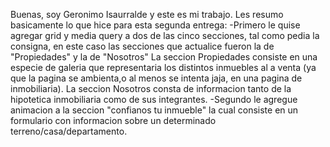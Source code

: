 Buenas, soy Geronimo Isaurralde y este es mi trabajo. Les resumo basicamente lo que hice para esta segunda entrega:
-Primero le quise agregar grid y media query a dos de las cinco secciones, tal como pedia la consigna, en este caso las secciones que actualice fueron la de "Propiedades" y la de "Nosotros"
La seccion Propiedades consiste en una especie de galeria que representaria los distintos inmuebles al a venta (ya que la pagina se ambienta,o al menos se intenta jaja, en una pagina de inmobiliaria).
La seccion Nosotros consta de informacion tanto de la hipotetica inmobiliaria como de sus integrantes.
-Segundo le agregue animacion a la seccion "confianos tu inmueble" la cual consiste en un formulario con informacion sobre un determinado terreno/casa/departamento.